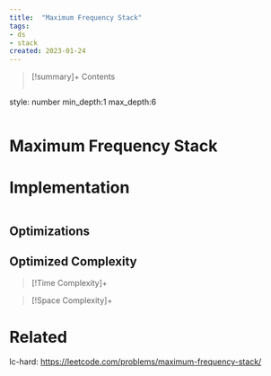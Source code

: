 ```yaml
---
title:  "Maximum Frequency Stack"
tags:
- ds
- stack
created: 2023-01-24
---
```


>[!summary]+ Contents
>```toc
style: number
min_depth:1
max_depth:6 
>```


# Maximum Frequency Stack

# Implementation

```python

```

## Optimizations

## Optimized Complexity

>[!Time Complexity]+

>[!Space Complexity]+



# Related
lc-hard: https://leetcode.com/problems/maximum-frequency-stack/